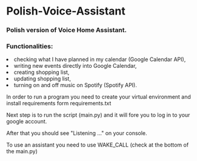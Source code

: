 # Polish-Voice-Assistant
<h3><b>Polish version  of Voice Home Assistant.</b></h3>

<h3><b>Functionalities: </b></h3>
   <li> checking what I have planned in my calendar (Google Calendar API),</li>
   <li> writing new events directly into Google Calendar,</li>
   <li> creating shopping list,</li>
   <li> updating shopping list,</li>
   <li> turning on and off music on Spotify (Spotify API).</li>


In order to run a program you need to create your virtual environment and install requirements form requirements.txt

Next step is to run the script (main.py) and it will fore you to log in to your google account.

After that you should see "Listening ..." on your console.

To use an assistant you need to use WAKE_CALL (check at the bottom of the main.py)

